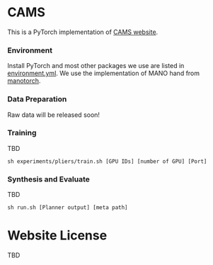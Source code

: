 # CAMS

This is a PyTorch implementation of [CAMS website](https://cams-hoi.github.io). 

### Environment

Install PyTorch and most other packages we use are listed in [environment.yml](https://github.com/cams-hoi/cams-hoi.github.io/environment.yml). We use the implementation of MANO hand from [manotorch](https://github.com/lixiny/manotorch). 

### Data Preparation

Raw data will be released soon!

### Training

TBD
```
sh experiments/pliers/train.sh [GPU IDs] [number of GPU] [Port]
```

### Synthesis and Evaluate

TBD
```
sh run.sh [Planner output] [meta path]
```

# Website License

TBD
